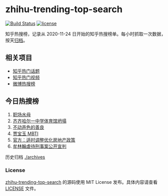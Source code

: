 # zhihu-trending-top-search

[![Build Status](https://github.com/justjavac/zhihu-trending-top-search/workflows/ci/badge.svg?branch=main)](https://github.com/justjavac/zhihu-trending-top-search/actions)
[![license](https://img.shields.io/github/license/justjavac/zhihu-trending-top-search)](https://github.com/justjavac/zhihu-trending-top-search/blob/main/LICENSE)

知乎热搜榜，记录从 2020-11-24 日开始的知乎热搜榜单。每小时抓取一次数据，按天[归档](./archives)。

## 相关项目

- [知乎热门话题](https://github.com/justjavac/zhihu-trending-hot-questions)
- [知乎热门视频](https://github.com/justjavac/zhihu-trending-hot-video)
- [微博热搜榜](https://github.com/justjavac/weibo-trending-hot-search)

## 今日热搜榜

<!-- BEGIN -->
<!-- 最后更新时间 Tue Jul 25 2023 11:07:48 GMT+0800 (China Standard Time) -->

1. [职场水母](https://www.zhihu.com/search?q=%E8%81%8C%E5%9C%BA%E6%B0%B4%E6%AF%8D)
1. [齐齐哈尔一中学体育馆坍塌](https://www.zhihu.com/search?q=%E9%BD%90%E9%BD%90%E5%93%88%E5%B0%94%E4%B8%80%E4%B8%AD%E5%AD%A6%E4%BD%93%E8%82%B2%E9%A6%86%E5%9D%8D%E5%A1%8C)
1. [不动声色的善良](https://www.zhihu.com/search?q=%E4%B8%8D%E5%8A%A8%E5%A3%B0%E8%89%B2%E7%9A%84%E5%96%84%E8%89%AF)
1. [贾宝玉 MBTI](https://www.zhihu.com/search?q=%E8%B4%BE%E5%AE%9D%E7%8E%89%20MBTI)
1. [官方：适时调整优化房地产政策](https://www.zhihu.com/search?q=%E5%AE%98%E6%96%B9%EF%BC%9A%E9%80%82%E6%97%B6%E8%B0%83%E6%95%B4%E4%BC%98%E5%8C%96%E6%88%BF%E5%9C%B0%E4%BA%A7%E6%94%BF%E7%AD%96)
1. [牟林翰虐待刑事案公开宣判](https://www.zhihu.com/search?q=%E7%89%9F%E6%9E%97%E7%BF%B0%E8%99%90%E5%BE%85%E5%88%91%E4%BA%8B%E6%A1%88%E5%85%AC%E5%BC%80%E5%AE%A3%E5%88%A4)

<!-- END -->

历史归档 [./archives](./archives)

### License

[zhihu-trending-top-search](https://github.com/justjavac/zhihu-trending-top-search) 的源码使用 MIT License
发布。具体内容请查看 [LICENSE](./LICENSE) 文件。
